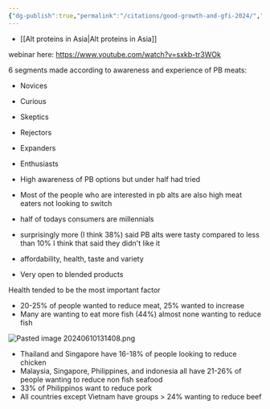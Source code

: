 ```yaml
---
{"dg-publish":true,"permalink":"/citations/good-growth-and-gfi-2024/","tags":["asia","lower_middle_income_countries","good_growth_social_listening","citation","SE_asia"],"created":"2025-10-23T17:42:46.367+01:00","updated":"2025-10-23T17:42:46.368+01:00"}
---
```

 

- [[Alt proteins in Asia\|Alt proteins in Asia]]

webinar here: https://www.youtube.com/watch?v=sxkb-tr3WOk

6 segments made according to awareness and experience of PB meats:
- Novices
- Curious
- Skeptics
- Rejectors
- Expanders
- Enthusiasts

- High awareness of PB options but under half had tried
- Most of the people who are interested in pb alts are also high meat eaters not looking to switch
- half of todays consumers are millennials
- surprisingly more (I think 38%) said PB alts were tasty compared to less than 10% I think that said they didn't like it
- affordability, health, taste and variety
- Very open to blended products

Health tended to be the most important factor

- 20-25% of people wanted to reduce meat, 25% wanted to increase
- Many are wanting to eat more fish (44%) almost none wanting to reduce fish

![Pasted image 20240610131408.png](/img/user/Pasted%20image%2020240610131408.png)

- Thailand and Singapore have 16-18% of people looking to reduce chicken
- Malaysia, Singapore, Philippines, and indonesia all have 21-26% of people wanting to reduce non fish seafood
- 33% of Philippinos want to reduce pork
- All countries except Vietnam have groups > 24% wanting to reduce beef
